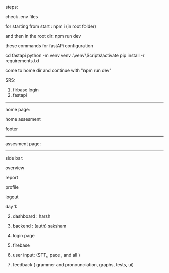steps: 

check .env files

for starting from start :
npm i (in root folder)

and then in the root dir: 
npm run dev


these commands for fastAPi configuration

cd fastapi
python -m venv venv
.\venv\Scripts\activate
pip install -r requirements.txt


come to home dir and continue with "npm run dev"






SRS:


1. firbase login 
2. fastapi




-------------------------------------------------------------
home page:

home 
assesment 


footer

 -------------------------------------------------------------

assesment page:


 -------------------------------------------------------------
side bar:


overview

report

profile

logout









day 1:



2. dashboard : harsh
3. backend : (auth) saksham
3. login page
4. firebase


5. user input: (STT,, pace , and all )


6. feedback ( grammer and pronounciation, graphs, tests, ui)








